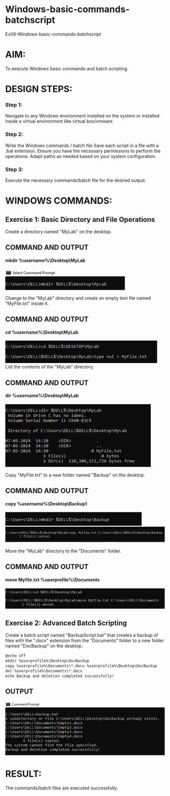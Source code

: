 # Windows-basic-commands-batchscript
Ex08-Windows-basic-commands-batchscript

# AIM:
To execute Windows basic commands and batch scripting

# DESIGN STEPS:

### Step 1:

Navigate to any Windows environment installed on the system or installed inside a virtual environment like virtual box/vmware 

### Step 2:

Write the Windows commands / batch file
Save each script in a file with a .bat extension.
Ensure you have the necessary permissions to perform the operations.
Adapt paths as needed based on your system configuration.
### Step 3:

Execute the necessary commands/batch file for the desired output. 




# WINDOWS COMMANDS:
## Exercise 1: Basic Directory and File Operations
Create a directory named "MyLab" on the desktop.

## COMMAND AND OUTPUT
#### mkdir %username%\Desktop\MyLab
![alt text](<Screenshot (524).png>)

Change to the "MyLab" directory and create an empty text file named "MyFile.txt" inside it.


## COMMAND AND OUTPUT
#### cd %username%\Desktop\MyLab
![alt text](<Screenshot (526).png>)
List the contents of the "MyLab" directory.


## COMMAND AND OUTPUT
#### dir %username%\Desktop\MyLab
![alt text](<Screenshot (527).png>)

Copy "MyFile.txt" to a new folder named "Backup" on the desktop.

## COMMAND AND OUTPUT
#### copy %username%\Desktop\Backup1
![alt text](<Screenshot (528).png>)
![alt text](<Screenshot (529).png>)

Move the "MyLab" directory to the "Documents" folder.


## COMMAND AND OUTPUT
#### move Myfile.txt %userprofile%\Documents
![alt text](<Screenshot (531).png>)

## Exercise 2: Advanced Batch Scripting
Create a batch script named "BackupScript.bat" that creates a backup of files with the ".docx" extension from the "Documents" folder to a new folder named "DocBackup" on the desktop.

````
@echo off
mkdir %userprofile%\Desktop\DocBackup
copy %userprofile%\Documents\*.docx %userprofile%\Desktop\DocBackup
del %userprofile%\Documents\*.docx
echo Backup and deletion completed successfully!
````
## OUTPUT

![alt text](<Screenshot (533).png>)

# RESULT:
The commands/batch files are executed successfully.

